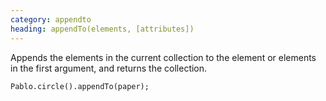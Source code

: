 ```yaml
---
category: appendto
heading: appendTo(elements, [attributes])
---
```


Appends the elements in the current collection to the element or elements in the first argument, and returns the collection.

    Pablo.circle().appendTo(paper);